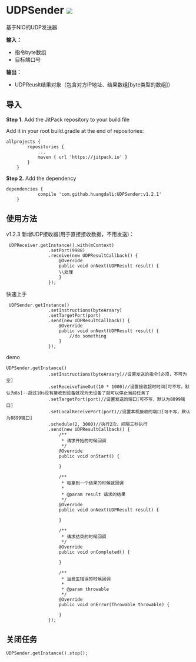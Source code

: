# UDPSender  [![](https://jitpack.io/v/huangdali/UDPSender.svg)](https://jitpack.io/#huangdali/UDPSender)

基于NIO的UDP发送器

**输入：**

- 指令byte数组
- 目标端口号

**输出：**

- UDPReuslt结果对象（包含对方IP地址、结果数组[byte类型的数组]）


## 导入

**Step 1.** Add the JitPack repository to your build file

Add it in your root build.gradle at the end of repositories:

```
allprojects {
		repositories {
			...
			maven { url 'https://jitpack.io' }
		}
	}
```

**Step 2.** Add the dependency

```
dependencies {
	        compile 'com.github.huangdali:UDPSender:v1.2.1'
	}
```

## 使用方法

v1.2.3 新增UDP接收器(用于直接接收数据，不用发送)：
```
 UDPReceiver.getInstance().with(mContext)
                .setPort(9988)
                .receive(new UDPResultCallback() {
                    @Override
                    public void onNext(UDPResult result) {
                    \\处理
                    }
                });
```


快速上手

```
 UDPSender.getInstance()
                .setInstructions(byteAraary)
                .setTargetPort(port)
                .send(new UDPResultCallback() {
                    @Override
                    public void onNext(UDPResult result) {
                        //do something
                    }
                });
```

demo

```
UDPSender.getInstance()
                .setInstructions(byteAraary)//设置发送的指令[必须，不可为空]
                .setReceiveTimeOut(10 * 1000)//设置接收超时时间[可不写，默认为8s]--超过10s没有接收到设备就视为无设备了就可以停止当前任务了
                .setTargetPort(port)//设置发送的端口[可不写，默认为8899端口]
                .setLocalReceivePort(port)//设置本机接收的端口[可不写，默认为8899端口]
                .schedule(2, 3000)//执行2次，间隔三秒执行
                .send(new UDPResultCallback() {
                    /**
                     * 请求开始的时候回调
                     */
                    @Override
                    public void onStart() {

                    }

                    /**
                     * 每拿到一个结果的时候就回调
                     *
                     * @param result 请求的结果
                     */
                    @Override
                    public void onNext(UDPResult result) {

                    }

                    /**
                     * 请求结束的时候回调
                     */
                    @Override
                    public void onCompleted() {

                    }

                    /**
                     * 当发生错误的时候回调
                     *
                     * @param throwable
                     */
                    @Override
                    public void onError(Throwable throwable) {

                    }
                });
```


## 关闭任务

```
UDPSender.getInstance().stop();
```